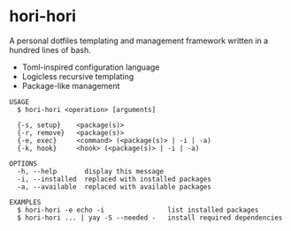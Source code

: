 # hori-hori

A personal dotfiles templating and management framework written in a hundred lines of bash.

- Toml-inspired configuration language
- Logicless recursive templating
- Package-like management

```
USAGE
  $ hori-hori <operation> [arguments]

  {-s, setup}    <package(s)>
  {-r, remove}   <package(s)>
  {-e, exec}     <command> (<package(s)> | -i | -a)
  {-k, hook}     <hook> (<package(s)> | -i | -a)

OPTIONS
  -h, --help       display this message
  -i, --installed  replaced with installed packages
  -a, --available  replaced with available packages

EXAMPLES
  $ hori-hori -e echo -i                list installed packages
  $ hori-hori ... | yay -S --needed -   install required dependencies
```
